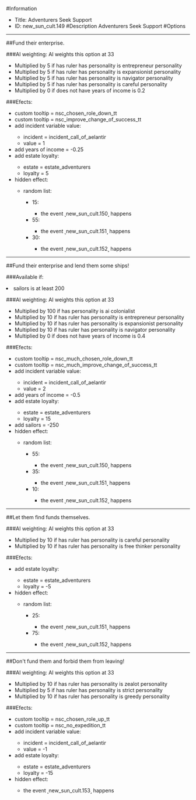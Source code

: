 #Information
 - Title: Adventurers Seek Support
 - ID: new_sun_cult.149
#Description
Adventurers Seek Support
#Options

___
##Fund their enterprise.

###AI weighting:
AI weights this option at 33
 - Multiplied by 5 if has ruler has personality is entrepreneur personality
 - Multiplied by 5 if has ruler has personality is expansionist personality
 - Multiplied by 5 if has ruler has personality is navigator personality
 - Multiplied by 5 if has ruler has personality is careful personality
 - Multiplied by 0 if does not have years of income is 0.2


###Efects:<ul><li>custom tooltip = nsc_chosen_role_down_tt</li><li>custom tooltip = nsc_improve_change_of_success_tt</li><li>add incident variable value:</li><ul><li>incident = incident_call_of_aelantir</li><li>value = 1</li></ul><li>add years of income = -0.25</li><li>add estate loyalty:</li><ul><li>estate = estate_adventurers</li><li>loyalty = 5</li></ul><li>hidden effect:</li><ul><li>random list:</li><ul><li>15:</li><ul><li>the event ˻new_sun_cult.150˼ happens</li></ul><li>55:</li><ul><li>the event ˻new_sun_cult.151˼ happens</li></ul><li>30:</li><ul><li>the event ˻new_sun_cult.152˼ happens</li></ul></ul></ul></ul>

___
##Fund their enterprise and lend them some ships!

###Available if:
<li>sailors is at least 200</li>

###AI weighting:
AI weights this option at 33
 - Multiplied by 100 if has personality is ai colonialist
 - Multiplied by 10 if has ruler has personality is entrepreneur personality
 - Multiplied by 10 if has ruler has personality is expansionist personality
 - Multiplied by 10 if has ruler has personality is navigator personality
 - Multiplied by 0 if does not have years of income is 0.4


###Efects:<ul><li>custom tooltip = nsc_much_chosen_role_down_tt</li><li>custom tooltip = nsc_much_improve_change_of_success_tt</li><li>add incident variable value:</li><ul><li>incident = incident_call_of_aelantir</li><li>value = 2</li></ul><li>add years of income = -0.5</li><li>add estate loyalty:</li><ul><li>estate = estate_adventurers</li><li>loyalty = 15</li></ul><li>add sailors = -250</li><li>hidden effect:</li><ul><li>random list:</li><ul><li>55:</li><ul><li>the event ˻new_sun_cult.150˼ happens</li></ul><li>35:</li><ul><li>the event ˻new_sun_cult.151˼ happens</li></ul><li>10:</li><ul><li>the event ˻new_sun_cult.152˼ happens</li></ul></ul></ul></ul>

___
##Let them find funds themselves.

###AI weighting:
AI weights this option at 33
 - Multiplied by 10 if has ruler has personality is careful personality
 - Multiplied by 10 if has ruler has personality is free thinker personality


###Efects:<ul><li>add estate loyalty:</li><ul><li>estate = estate_adventurers</li><li>loyalty = -5</li></ul><li>hidden effect:</li><ul><li>random list:</li><ul><li>25:</li><ul><li>the event ˻new_sun_cult.151˼ happens</li></ul><li>75:</li><ul><li>the event ˻new_sun_cult.152˼ happens</li></ul></ul></ul></ul>

___
##Don't fund them and forbid them from leaving!

###AI weighting:
AI weights this option at 33
 - Multiplied by 10 if has ruler has personality is zealot personality
 - Multiplied by 5 if has ruler has personality is strict personality
 - Multiplied by 10 if has ruler has personality is greedy personality


###Efects:<ul><li>custom tooltip = nsc_chosen_role_up_tt</li><li>custom tooltip = nsc_no_expedition_tt</li><li>add incident variable value:</li><ul><li>incident = incident_call_of_aelantir</li><li>value = -1</li></ul><li>add estate loyalty:</li><ul><li>estate = estate_adventurers</li><li>loyalty = -15</li></ul><li>hidden effect:</li><ul><li>the event ˻new_sun_cult.153˼ happens</li></ul></ul>

